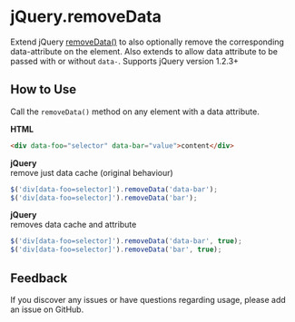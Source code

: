 # jQuery.removeData
Extend jQuery [removeData()](https://api.jquery.com/removeData/) to also optionally remove the corresponding data-attribute on the element. Also extends to allow data attribute to be passed with or without ```data-```. Supports jQuery version 1.2.3+

## How to Use
Call the ```removeData()``` method on any element with a data attribute.

**HTML**
```html
<div data-foo="selector" data-bar="value">content</div>
```

**jQuery**  
remove just data cache (original behaviour)  
```javascript
$('div[data-foo=selector]').removeData('data-bar');  
$('div[data-foo=selector]').removeData('bar');
```

**jQuery**  
removes data cache and attribute  
```javascript
$('div[data-foo=selector]').removeData('data-bar', true);  
$('div[data-foo=selector]').removeData('bar', true);
```

## Feedback
If you discover any issues or have questions regarding usage, please add an issue on GitHub.
